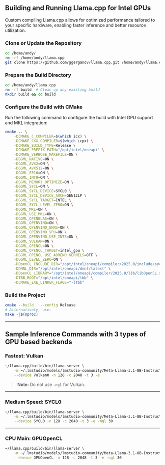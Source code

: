 ## Building and Running Llama.cpp for Intel GPUs
Custom compiling Llama.cpp allows for optimized performance tailored to your specific hardware, enabling faster inference and better resource utilization.

### Clone or Update the Repository
```bash
cd /home/andy/
rm -rf /home/andy/llama.cpp
git clone https://github.com/ggerganov/llama.cpp.git /home/andy/llama.cpp
```

### Prepare the Build Directory
```bash
cd /home/andy/llama.cpp
rm -rf build  # Clean up any existing build
mkdir build && cd build
```

### Configure the Build with CMake
Run the following command to configure the build with Intel GPU support and MKL integration:
```bash
cmake .. \
    -DCMAKE_C_COMPILER=$(which icx) \
    -DCMAKE_CXX_COMPILER=$(which icpx) \
    -DCMAKE_BUILD_TYPE=Release \
    -DCMAKE_PREFIX_PATH="/opt/intel/oneapi" \
    -DCMAKE_VERBOSE_MAKEFILE=ON \
    -DGGML_NATIVE=ON \
    -DGGML_AVX2=ON \
    -DGGML_AVX512=ON \
    -DGGML_FP16=ON \
    -DGGML_INT8=ON \
    -DGGML_MEMORY_OPTIMIZE=ON \
    -DGGML_SYCL=ON \
    -DGGML_SYCL_DEVICE=SYCL0 \
    -DGGML_SYCL_DEVICE_ARCH=GEN12LP \
    -DGGML_SYCL_TARGET=INTEL \
    -DGGML_SYCL_LEVEL_ZERO=ON \
    -DGGML_MKL=ON \
    -DGGML_USE_MKL=ON \
    -DGGML_OPENBLAS=ON \
    -DGGML_OPENVINO=ON \
    -DGGML_OPENVINO_BNNS=ON \
    -DGGML_OPENVINO_VPU=ON \
    -DGGML_OPENVINO_USE_INT8=ON \
    -DGGML_VULKAN=ON \
    -DGGML_OPENCL=ON \
    -DGGML_OPENCL_TARGET=intel_gpu \
    -DGGML_OPENCL_USE_ADRENO_KERNELS=OFF \
    -DGGML_LEVEL_ZERO=ON \
    -DOpenCL_INCLUDE_DIR="/opt/intel/oneapi/compiler/2025.0/include/sycl/CL" \
    -DDNNL_DIR="/opt/intel/oneapi/dnnl/latest" \
    -DOpenCL_LIBRARY="/opt/intel/oneapi/compiler/2025.0/lib/libOpenCL.so.1" \
    -DTBB_ROOT="/opt/intel/oneapi/tbb" \
    -DCMAKE_EXE_LINKER_FLAGS="-ltbb"
```

### Build the Project
```bash
cmake --build . --config Release
# Alternatively, use:
make -j$(nproc)
```

---

## Sample Inference Commands with 3 types of GPU based backends

### Fastest: Vulkan
```bash
~/llama.cpp/build/bin/llama-server \
    -m ~/.lmstudio/models/lmstudio-community/Meta-Llama-3.1-8B-Instruct-GGUF/Meta-Llama-3.1-8B-Instruct-Q4_K_M.gguf \
    --device Vulkan0 -n 128 -c 2048 -t 3 -e
```
> **Note:** Do not use `-ngl` for Vulkan.

---

### Medium Speed: SYCL0
```bash
~/llama.cpp/build/bin/llama-server \
    -m ~/.lmstudio/models/lmstudio-community/Meta-Llama-3.1-8B-Instruct-GGUF/Meta-Llama-3.1-8B-Instruct-Q4_K_M.gguf \
    --device SYCL0 -n 128 -c 2048 -t 3 -e -ngl 30
```

---

### CPU Main: GPUOpenCL
```bash
~/llama.cpp/build/bin/llama-server \
    -m ~/.lmstudio/models/lmstudio-community/Meta-Llama-3.1-8B-Instruct-GGUF/Meta-Llama-3.1-8B-Instruct-Q4_K_M.gguf \
    --device GPUOpenCL -n 128 -c 2048 -t 3 -e -ngl 30
```

    
